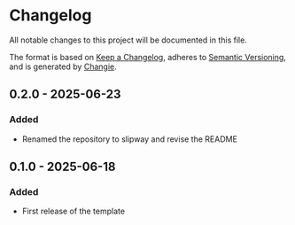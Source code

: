# Changelog
All notable changes to this project will be documented in this file.

The format is based on [Keep a Changelog](https://keepachangelog.com/en/1.0.0/),
adheres to [Semantic Versioning](https://semver.org/spec/v2.0.0.html),
and is generated by [Changie](https://github.com/miniscruff/changie).


## 0.2.0 - 2025-06-23
### Added
* Renamed the repository to slipway and revise the README

## 0.1.0 - 2025-06-18
### Added
* First release of the template
